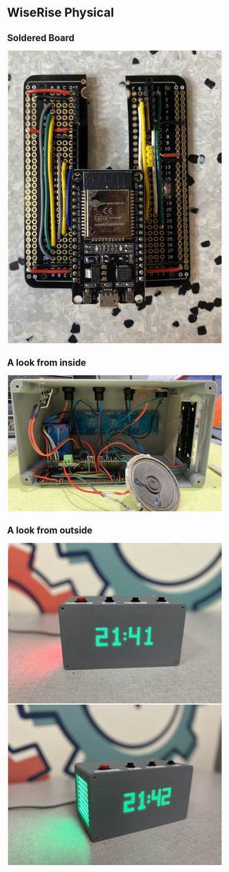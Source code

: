 # WiseRise Physical

## Soldered Board
<p align="center">
  <img src="Board.jpg" width="500"/>
</p>

## A look from inside
<p align="center">
  <img src="Clock from the inside.jpg" width="500"/>
</p>

## A look from outside
<p align="center">
  <img src="Physical Clock 1.JPG" width="500"/>
  <img src="Physical Clock 2.JPG" width="500"/>
</p>
